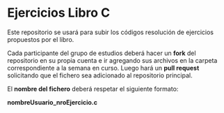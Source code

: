 # Ejercicios Libro C

Este repositorio se usará para subir los códigos resolución de ejercicios
propuestos por el libro.

Cada participante del grupo de estudios deberá hacer un **fork** del repositorio
en su propia cuenta e ir agregando sus archivos en la carpeta correspondiente
a la semana en curso. Luego hará un **pull request** solicitando que el fichero
sea adicionado al repositorio principal.

El **nombre del fichero** deberá respetar el siguiente formato:

**nombreUsuario_nroEjercicio.c**


